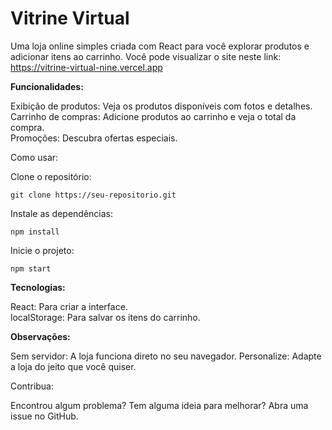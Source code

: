 # Vitrine Virtual

Uma loja online simples criada com React para você explorar produtos e adicionar itens ao carrinho.
Você pode visualizar o site neste link: https://vitrine-virtual-nine.vercel.app 

**Funcionalidades:**

Exibição de produtos: Veja os produtos disponíveis com fotos e detalhes.  
Carrinho de compras: Adicione produtos ao carrinho e veja o total da compra.   
Promoções: Descubra ofertas especiais.

Como usar:

Clone o repositório:
```
git clone https://seu-repositorio.git
```

Instale as dependências: 
```
npm install
```
Inicie o projeto:
```
npm start
```

**Tecnologias:**

React: Para criar a interface.   
localStorage: Para salvar os itens do carrinho.

**Observações:**

Sem servidor: A loja funciona direto no seu navegador.
Personalize: Adapte a loja do jeito que você quiser.

Contribua:

Encontrou algum problema? Tem alguma ideia para melhorar? Abra uma issue no GitHub.
